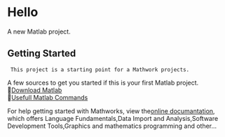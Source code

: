 <h1>
  Hello
</h1>

 A new Matlab project.

<h2>
  Getting Started
</h2>

     This project is a starting point for a Mathwork projects.

  A few sources to get you started if this is your first Matlab project.
     <br>🔘<a href="https://in.mathworks.com/products/matlab/student.html">Download Matlab</a>
     <br>🔘<a href="https://www.cdslab.org/matlab/notes/preliminary-foundations/matlab-for-beginners/index.html#some-useful-resources-for-matlab" >Usefull Matlab Commands </a>

  For help getting started with Mathworks, view the<a href="https://in.mathworks.com/help/matlab/index.html?s_tid=CRUX_lftnav">online documantation</a>, which offers Language Fundamentals,Data Import and Analysis,Software Development Tools,Graphics and mathematics programming and other...

